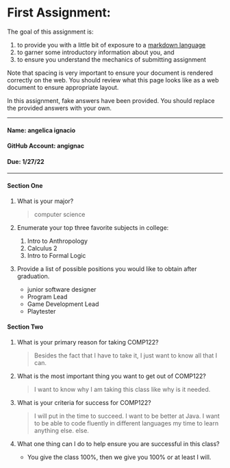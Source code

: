 # First Assignment:
The goal of this assignment is:
  1. to provide you with a little bit of exposure to a [markdown language](https://www.markdownguide.org)
  1. to garner some introductory information about you, and 
  1. to ensure you understand the mechanics of submitting assignment

Note that spacing is very important to ensure your document is rendered correctly on the web.
You should review what this page looks like as a web document to ensure appropriate layout.

In this assignment, fake answers have been provided. You should replace the provided answers with your own. 

---
#### Name: angelica ignacio                                            <!-- response -->
#### GitHub Account: angignac                                               <!-- response -->
#### Due: 1/27/22                                                      <!-- response -->

---
#### Section One
1. What is your major?
   > computer science                                                           <!-- response -->
   <!-- Place your response after the '>' ensuring you have at least one space after the '>' -->

1. Enumerate your top three favorite subjects in college:
   1. Intro to Anthropology                                                       <!-- response -->
   2. Calculus  2                                                <!-- response -->
   3. Intro to Formal Logic                                                <!-- response -->
   <!-- An ordered list will automatically have the line numbers updated for you. -->
 
1. Provide a list of possible positions you would like to obtain after graduation.
   * junior software designer                                                           <!-- response -->
   * Program Lead                                                                    <!-- response -->
   * Game Development Lead                                                             <!-- response -->
   * Playtester                                                              <!-- response -->                                                               <!-- response -->
  <!-- This is an example of an unordered list. -->
  <!-- Feel free to add or remove additional response lines as needed. -->

#### Section Two
1. What is your primary reason for taking COMP122?
   > Besides the fact that I have to take it, I just want to know all that I can.                           <!-- response -->

1. What is the most important thing you want to get out of COMP122?
   > I want to know why I am taking this class like why is it needed.                           <!-- response -->

1. What is your criteria for success for COMP122?
   > I will put in the time to succeed.          <!-- response -->
   > I want to be better at Java.               <!-- response -->
   >  I want to be able to code fluently in different languages           <!-- response -->
   > my time to learn anything else.                                        <!-- response -->
   > else.                                                                  <!-- response -->
   >                                                                        <!-- response -->
   <!-- The above is an example of a multi-line response. -->
   <!-- Feel free to add or remove additional response lines as needed. -->

1. What one thing can I do to help ensure you are successful in this class?
   * You give the class 100%, then we give you 100% or at least I will.                                               <!-- response -->


